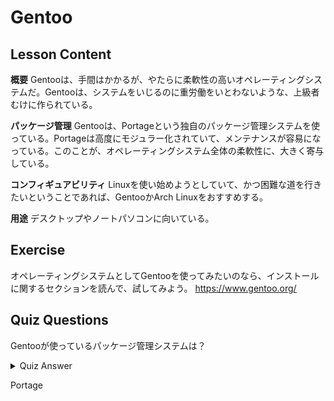 # Gentoo

## Lesson Content

<b>概要</b>
Gentooは、手間はかかるが、やたらに柔軟性の高いオペレーティングシステムだ。Gentooは、システムをいじるのに重労働をいとわないような、上級者むけに作られている。

<b>パッケージ管理</b>
Gentooは、Portageという独自のパッケージ管理システムを使っている。Portageは高度にモジュラー化されていて、メンテナンスが容易になっている。このことが、オペレーティングシステム全体の柔軟性に、大きく寄与している。

<b>コンフィギュアビリティ</b>
Linuxを使い始めようとしていて、かつ困難な道を行きたいということであれば、GentooかArch Linuxをおすすめする。

<b>用途</b>
デスクトップやノートパソコンに向いている。

## Exercise

オペレーティングシステムとしてGentooを使ってみたいのなら、インストールに関するセクションを読んで、試してみよう。 <a href='https://www.gentoo.org/'>https://www.gentoo.org/</a>

## Quiz Questions

Gentooが使っているパッケージ管理システムは？

<details>
    <summary>Quiz Answer</summary>
</details>

Portage
